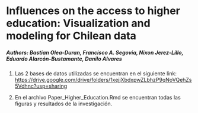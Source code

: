 # Influences on the access to higher education: Visualization and modeling for Chilean data

##### Authors: Bastian Olea-Duran, Francisco A. Segovia, Nixon Jerez-Lillo, Eduardo Alarcón-Bustamante, Danilo Alvares

1. Las 2 bases de datos utilizadas se encuentran en el siguiente link: 
https://drive.google.com/drive/folders/1xejjXbdxpwZLbhzP9qNoVQehZs5Vdhnc?usp=sharing

2. En el archivo Paper_Higher_Education.Rmd se encuentran todas las figuras y resultados de la investigación.

